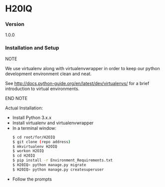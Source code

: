 # H20IQ

### Version
1.0.0

### Installation and Setup

NOTE

We use virtualenv along with virtualenvwrapper in order to keep our python development environment clean and neat. 

See http://docs.python-guide.org/en/latest/dev/virtualenvs/ for a brief introduction to virtual environments.

END NOTE

Actual Installation:

* Install Python 3.x.x
* Install virtualenv and virtualenvwrapper
* In a terminal window:
    ```sh
    $ cd root/for/H2OIQ
    $ git clone (repo address)
    $ mkvirtualenv H2OIQ
    $ workon H2OIQ
    $ cd H20IQ
    $ pip install -r Environment_Requirements.txt
    $ H20IQ> python manage.py migrate
    $ H20IQ> python manage.py createsuperuser
    ```
* Follow the prompts
